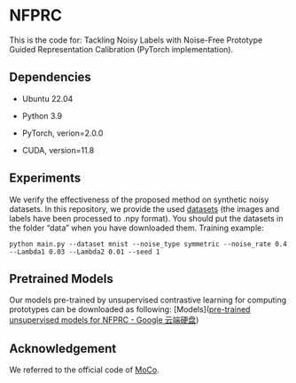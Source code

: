 # NFPRC

This is the code for: Tackling Noisy Labels with Noise-Free Prototype Guided Representation Calibration (PyTorch implementation).

## Dependencies

- Ubuntu 22.04

- Python 3.9

- PyTorch, verion=2.0.0

- CUDA, version=11.8

## Experiments

We verify the effectiveness of the proposed method on synthetic noisy datasets. In this repository, we provide the used [datasets](https://drive.google.com/open?id=1Tz3W3JVYv2nu-mdM6x33KSnRIY1B7ygQ) (the images and labels have been processed to .npy format). You should put the datasets in the folder “data” when you have downloaded them.
Training example:

```
python main.py --dataset mnist --noise_type symmetric --noise_rate 0.4 --Lambda1 0.03 --Lambda2 0.01 --seed 1
```

## Pretrained Models

Our models pre-trained by unsupervised contrastive learning for computing prototypes can be downloaded as following: [Models]([pre-trained unsupervised models for NFPRC - Google 云端硬盘](https://drive.google.com/drive/folders/1TECIuxCObR_UEIYN1qsItLl9CvuwzUBx?hl=zh-cn))

## Acknowledgement

We referred to the official code of [MoCo](https://github.com/facebookresearch/moco).
